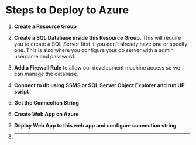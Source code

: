 Steps to Deploy to Azure
========================

1.  **Create a Resource Group**
   
2.  **Create a SQL Database inside this Resource Group.**  This will require you
    to create a SQL Server first if you don't already have one or specify one.
    This is also where you configure your db server with a admin username and
    password.

3.  **Add a Firewall Rule** to allow our development machine access so we can manage the database.
   
4.  **Connect to db using SSMS or SQL Server Object Explorer and run UP script**

5.  **Get the Connection String**
   
6.  **Create Web App on Azure**

7.  **Deploy Web App to this web app and configure connection string**
   
8.  ****